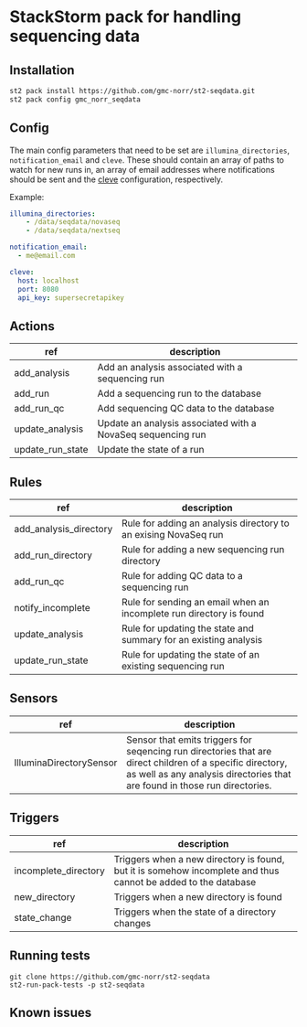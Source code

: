 # StackStorm pack for handling sequencing data

## Installation

```bash
st2 pack install https://github.com/gmc-norr/st2-seqdata.git
st2 pack config gmc_norr_seqdata
```

## Config

The main config parameters that need to be set are `illumina_directories`, `notification_email` and `cleve`. These should contain an array of paths to watch for new runs in, an array of email addresses where notifications should be sent and the [cleve](https://github.com/gmc-norr/cleve) configuration, respectively.

Example:

```yaml
illumina_directories:
    - /data/seqdata/novaseq
    - /data/seqdata/nextseq

notification_email:
  - me@email.com

cleve:
  host: localhost
  port: 8080
  api_key: supersecretapikey
```

## Actions

ref | description
--- | ---
add_analysis     | Add an analysis associated with a sequencing run
add_run          | Add a sequencing run to the database
add_run_qc       | Add sequencing QC data to the database
update_analysis  | Update an analysis associated with a NovaSeq sequencing run
update_run_state | Update the state of a run

## Rules

ref | description
--- | ---
add_analysis_directory | Rule for adding an analysis directory to an exising NovaSeq run
add_run_directory      | Rule for adding a new sequencing run directory
add_run_qc             | Rule for adding QC data to a sequencing run
notify_incomplete      | Rule for sending an email when an incomplete run directory is found
update_analysis        | Rule for updating the state and summary for an existing analysis
update_run_state       | Rule for updating the state of an existing sequencing run

## Sensors

ref | description
--- | ---
IlluminaDirectorySensor | Sensor that emits triggers for seqencing run directories that are direct children of a specific directory, as well as any analysis directories that are found in those run directories.

## Triggers

ref | description
--- | ---
incomplete_directory | Triggers when a new directory is found, but it is somehow incomplete and thus cannot be added to the database
new_directory        | Triggers when a new directory is found
state_change         | Triggers when the state of a directory changes

## Running tests

```
git clone https://github.com/gmc-norr/st2-seqdata
st2-run-pack-tests -p st2-seqdata
```

## Known issues
